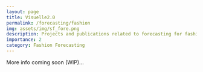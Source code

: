 ```yaml
---
layout: page
title: Visuelle2.0
permalink: /forecasting/fashion
img: assets/img/sf_fore.png
description: Projects and publications related to forecasting for fashion.
importance: 2
category: Fashion Forecasting
---
```


More info coming soon (WIP)...

